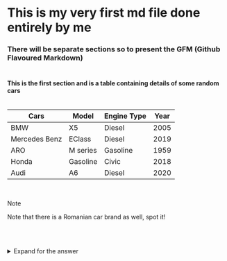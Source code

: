 <!-- This is my very first md file -->

# This is my very first md file done entirely by me<br>

### There will be separate sections so to present the GFM (Github Flavoured Markdown)<br><br>

#### This is the first section and is a table containing details of some random cars<br><br>

| Cars | Model | Engine Type | Year |
| ---- | ----- | ------ | ---- |
| BMW | X5 | Diesel | 2005 |
| Mercedes Benz | EClass | Diesel | 2019 |
| ARO | M series | Gasoline | 1959 |
| Honda | Gasoline | Civic | 2018 |
| Audi | A6 | Diesel | 2020 |

<br>

> [!NOTE]
> Note that there is a Romanian car brand as well, spot it!

<br><br>

<details>
<summary> Expand for the answer </summary>

#### Answer:
> ARO stands for *Auto România* and is a Romanian car brand from 1957.

</details>



